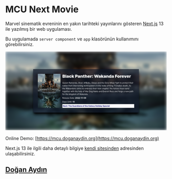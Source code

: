 # MCU Next Movie
Marvel sinematik evreninin en yakın tarihteki yayınlarını gösteren [Next.js](https://nextjs.org) 13 ile yazılmış bir web uygulaması.

Bu uygulamada `server component` ve `app` klasörünün kullanımını görebilirsiniz.

![](./public/image.png)

Online Demo: [https://mcu.doganaydin.org](https://mcu.doganaydin.org)

Next.js 13 ile ilgili daha detaylı bilgiye [kendi sitesinden](https://nextjs.org) adresinden ulaşabilirsiniz.

## [Doğan Aydın](https://doganaydin.org)
